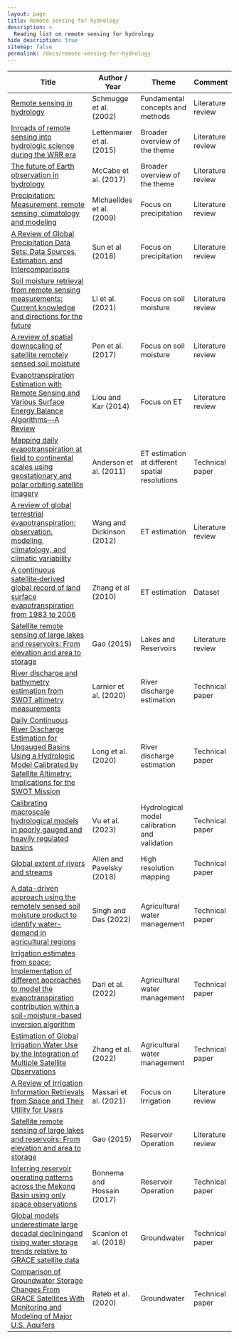 ```yaml
---
layout: page
title: Remote sensing for hydrology
description: >
  Reading list on remote sensing for hydrology
hide_description: true
sitemap: false
permalink: /docs/remote-sensing-for-hydrology
---
```


| **Title** | **Author / Year** | **Theme** | **Comment** |
|-----------|-------------------|-----------|-------------|
| [Remote sensing in hydrology](https://www.sciencedirect.com/science/article/abs/pii/S0309170802000659) | Schmugge et al. (2002) | Fundamental concepts and methods | Literature review |
| [Inroads of remote sensing into hydrologic science during the WRR era](https://agupubs.onlinelibrary.wiley.com/doi/abs/10.1002/2015WR017616) | Lettenmaier et al. (2015) | Broader overview of the theme | Literature review |
| [The future of Earth observation in hydrology](https://hess.copernicus.org/articles/21/3879/2017/) | McCabe et al. (2017) | Broader overview of the theme | Literature review |
| [Precipitation: Measurement, remote sensing, climatology and modeling](https://www.sciencedirect.com/science/article/abs/pii/S0169809509002488) | Michaelides et al. (2009) | Focus on precipitation | Literature review |
| [A Review of Global Precipitation Data Sets: Data Sources, Estimation, and Intercomparisons](https://agupubs.onlinelibrary.wiley.com/doi/full/10.1002/2017RG000574) | Sun et al (2018) | Focus on precipitation | Literature review |
| [Soil moisture retrieval from remote sensing measurements: Current knowledge and directions for the future](https://www.sciencedirect.com/science/article/abs/pii/S0012825221001744) | Li et al. (2021) | Focus on soil moisture | Literature review |
| [A review of spatial downscaling of satellite remotely sensed soil moisture](https://agupubs.onlinelibrary.wiley.com/doi/full/10.1002/2016RG000543) | Pen et al. (2017) | Focus on soil moisture | Literature review |
| [Evapotranspiration Estimation with Remote Sensing and Various Surface Energy Balance Algorithms—A Review](https://www.mdpi.com/1996-1073/7/5/2821) | Liou and Kar (2014) | Focus on ET | Literature review |
| [Mapping daily evapotranspiration at field to continental scales using geostationary and polar orbiting satellite imagery](https://hess.copernicus.org/articles/15/223/2011/) | Anderson et al. (2011) | ET estimation at different spatial resolutions | Technical paper |
| [A review of global terrestrial evapotranspiration: observation, modeling, climatology, and climatic variability](https://agupubs.onlinelibrary.wiley.com/doi/10.1029/2011rg000373) | Wang and Dickinson (2012) | ET estimation | Literature review |
| [A continuous satellite‐derived global record of land surface evapotranspiration from 1983 to 2006](https://agupubs.onlinelibrary.wiley.com/doi/10.1029/2009wr008800) | Zhang et al (2010) | ET estimation | Dataset |
| [Satellite remote sensing of large lakes and reservoirs: From elevation and area to storage](https://wires.onlinelibrary.wiley.com/doi/abs/10.1002/wat2.1065) | Gao (2015) | Lakes and Reservoirs | Literature review |
| [River discharge and bathymetry estimation from SWOT altimetry measurements](https://www.tandfonline.com/doi/full/10.1080/17415977.2020.1803858) | Larnier et al. (2020) | River discharge estimation | Technical paper |
| [Daily Continuous River Discharge Estimation for Ungauged Basins Using a Hydrologic Model Calibrated by Satellite Altimetry: Implications for the SWOT Mission](https://agupubs.onlinelibrary.wiley.com/doi/full/10.1029/2020WR027309) | Long et al. (2020) | River discharge estimation | Technical paper |
| [Calibrating macroscale hydrological models in poorly gauged and heavily regulated basins](https://hess.copernicus.org/articles/27/3485/2023/hess-27-3485-2023.pdf) | Vu et al. (2023) | Hydrological model calibration and validation | Technical paper |
| [Global extent of rivers and streams](https://www.science.org/doi/10.1126/science.aat0636) | Allen and Pavelsky (2018) | High resolution mapping | Technical paper |
| [A data-driven approach using the remotely sensed soil moisture product to identify water-demand in agricultural regions](https://www.sciencedirect.com/science/article/abs/pii/S0048969722029904) | Singh and Das (2022) | Agricultural water management | Technical paper |
| [Irrigation estimates from space: Implementation of different approaches to model the evapotranspiration contribution within a soil-moisture-based inversion algorithm](https://www.sciencedirect.com/science/article/abs/pii/S0378377422000841) | Dari et al. (2022) | Agricultural water management | Technical paper |
| [Estimation of Global Irrigation Water Use by the Integration of Multiple Satellite Observations](https://agupubs.onlinelibrary.wiley.com/doi/10.1029/2021WR030031) | Zhang et al. (2022) | Agricultural water management | Technical paper |
| [A Review of Irrigation Information Retrievals from Space and Their Utility for Users](https://www.mdpi.com/2072-4292/13/20/4112) | Massari et al. (2021) | Focus on Irrigation | Literature review |
| [Satellite remote sensing of large lakes and reservoirs: From elevation and area to storage](https://wires.onlinelibrary.wiley.com/doi/10.1002/wat2.1065) | Gao (2015) | Reservoir Operation | Literature review |
| [Inferring reservoir operating patterns across the Mekong Basin using only space observations](https://agupubs.onlinelibrary.wiley.com/doi/full/10.1002/2016WR019978) | Bonnema and Hossain (2017) | Reservoir Operation | Technical paper |
| [Global models underestimate large decadal decliningand rising water storage trends relative to GRACE satellite data](https://www.pnas.org/doi/abs/10.1073/pnas.1704665115) | Scanlon et al. (2018) | Groundwater | Technical paper |
| [Comparison of Groundwater Storage Changes From GRACE Satellites With Monitoring and Modeling of Major U.S. Aquifers](https://agupubs.onlinelibrary.wiley.com/doi/pdf/10.1029/2020WR027556) | Rateb et al. (2020) | Groundwater | Technical paper |




			

